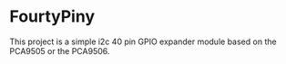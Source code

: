 # FourtyPiny
This project is a simple i2c 40 pin GPIO expander module based on the PCA9505 or the PCA9506.
